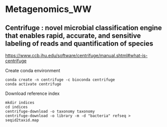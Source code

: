 # Metagenomics_WW



## Centrifuge : novel microbial classification engine that enables rapid, accurate, and sensitive labeling of reads and quantification of species
https://www.ccb.jhu.edu/software/centrifuge/manual.shtml#what-is-centrifuge



Create conda environment
```
conda create -n centrifuge -c bioconda centrifuge
conda activate centrifuge
```


Download reference index

```
mkdir indices
cd indices
centrifuge-download -o taxonomy taxonomy
centrifuge-download -o library -m -d "bacteria" refseq > seqid2taxid.map
```

